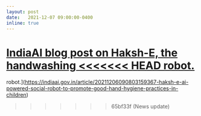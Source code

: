 ```yaml
---
layout: post
date:   2021-12-07 09:00:00-0400
inline: true
---
```


[IndiaAI blog post on Haksh-E, the handwashing
<<<<<<< HEAD
robot.](https://indiaai.gov.in/article/haksh-e-ai-powered-social-robot-to-promote-good-hand-hygiene-practices-in-children)
=======
robot.](https://indiaai.gov.in/article/20211206090803159367-haksh-e-ai-powered-social-robot-to-promote-good-hand-hygiene-practices-in-children)
>>>>>>> 65bf33f (News update)

